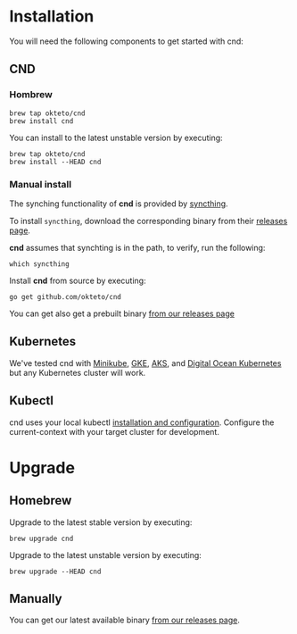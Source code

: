 # Installation

You will need the following components to get started with cnd:

## CND

### Hombrew

```console
brew tap okteto/cnd
brew install cnd
```

You can install to the latest unstable version by executing:
```console
brew tap okteto/cnd
brew install --HEAD cnd
```

### Manual install

The synching functionality of **cnd** is provided by [syncthing](https://docs.syncthing.net).

To install `syncthing`, download the corresponding binary from their [releases page](https://github.com/syncthing/syncthing/releases).

**cnd** assumes that synchting is in the path, to verify, run the following:
```console
which syncthing
```

Install **cnd** from source by executing:

```console
go get github.com/okteto/cnd
```

You can get also get a prebuilt binary [from our releases page](https://github.com/okteto/cnd/releases/latest)

## Kubernetes
We've tested cnd with [Minikube](https://kubernetes.io/docs/tasks/tools/install-minikube/), [GKE](https://cloud.google.com/kubernetes-engine/), [AKS](https://azure.microsoft.com/en-us/services/kubernetes-service/), and [Digital Ocean Kubernetes](https://www.digitalocean.com/products/kubernetes/) but any Kubernetes cluster will work. 


## Kubectl
cnd uses your local kubectl [installation and configuration](https://kubernetes.io/docs/tasks/tools/install-kubectl). Configure the current-context with your target cluster for development.

# Upgrade

## Homebrew
Upgrade to the latest stable version by executing:
```console
brew upgrade cnd
```

Upgrade to the latest unstable version by executing:
```console
brew upgrade --HEAD cnd
```

## Manually 
You can get our latest available binary [from our releases page](https://github.com/okteto/cnd/releases/latest). 
